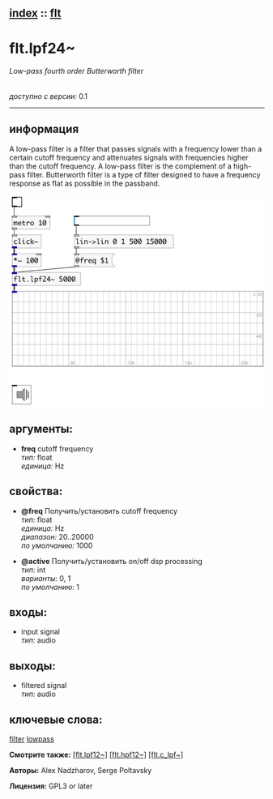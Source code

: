 [index](index.html) :: [flt](category_flt.html)
---

# flt.lpf24~

###### Low-pass fourth order Butterworth filter

*доступно с версии:* 0.1

---


## информация
A low-pass filter is a filter that passes signals with a frequency lower than a certain cutoff frequency and attenuates signals with frequencies higher than the cutoff frequency. A low-pass filter is the complement of a high-pass filter. Butterworth filter is a type of filter designed to have a frequency response as flat as possible in the passband.


[![example](../examples/img/flt.lpf24~.jpg)](../examples/pd/flt.lpf24~.pd)



## аргументы:

* **freq**
cutoff frequency<br>
_тип:_ float<br>
_единица:_ Hz<br>





## свойства:

* **@freq** 
Получить/установить cutoff frequency<br>
_тип:_ float<br>
_единица:_ Hz<br>
_диапазон:_ 20..20000<br>
_по умолчанию:_ 1000<br>

* **@active** 
Получить/установить on/off dsp processing<br>
_тип:_ int<br>
_варианты:_ 0, 1<br>
_по умолчанию:_ 1<br>



## входы:

* input signal<br>
_тип:_ audio



## выходы:

* filtered signal<br>
_тип:_ audio



## ключевые слова:

[filter](keywords/filter.html)
[lowpass](keywords/lowpass.html)



**Смотрите также:**
[\[flt.lpf12~\]](flt.lpf12~.html)
[\[flt.hpf12~\]](flt.hpf12~.html)
[\[flt.c_lpf~\]](flt.c_lpf~.html)




**Авторы:** Alex Nadzharov, Serge Poltavsky




**Лицензия:** GPL3 or later





